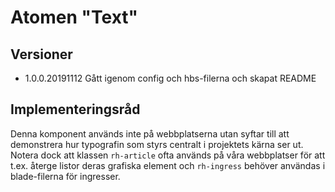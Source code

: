 # Atomen "Text"

## Versioner 
* 1.0.0.20191112 Gått igenom config och hbs-filerna och skapat README

## Implementeringsråd
Denna komponent används inte på webbplatserna utan syftar till att demonstrera hur typografin som styrs centralt i projektets kärna ser ut.
Notera dock att klassen `rh-article` ofta används på våra webbplatser för att t.ex. återge listor deras grafiska element och `rh-ingress` behöver användas i blade-filerna för ingresser. 
